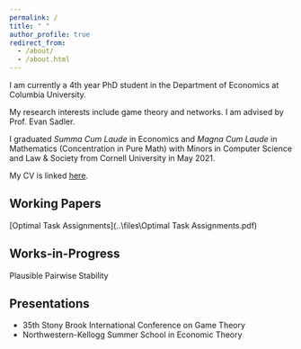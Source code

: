 ```yaml
---
permalink: /
title: " "
author_profile: true
redirect_from: 
  - /about/
  - /about.html
---
```


I am currently a 4th year PhD student in the Department of Economics at Columbia University. 

My research interests include game theory and networks. I am advised by Prof. Evan Sadler.

I graduated _Summa Cum Laude_ in Economics and _Magna Cum Laude_ in Mathematics (Concentration in Pure Math) with Minors in Computer Science and Law & Society from Cornell University in May 2021. 

My CV is linked [here](..\files\Steve_Yeh_CV.pdf).

## Working Papers


[Optimal Task Assignments](..\files\Optimal Task Assignments.pdf)

## Works-in-Progress

Plausible Pairwise Stability

## Presentations

* 35th Stony Brook International Conference on Game Theory
* Northwestern-Kellogg Summer School in Economic Theory